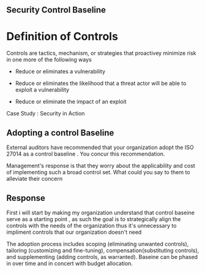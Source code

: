 ## Security Control Baseline
# Definition of Controls

Controls are tactics, mechanism, or strategies that proactivey minimize risk in one more of the following ways 

-  Reduce or eliminates a vulnerability

-  Reduce or eliminates the likelihood that a threat actor will be able to exploit a vulnerability

-  Reduce or eliminate the impact of an exploit 

Case Study : Security in Action 
## Adopting a control Baseline

External auditors have recommended that your organization adopt the ISO 27014 as a control baseline . You concur this recommendation.

Management's response is that they worry about the applicability and cost of implementing such a broad control set. What could you say to them to alleviate their concern 

## Response
First i will start by making my organization understand that control baseine serve as a starting point , as such the goal is to strategically align the controls with the needs of the organization thus it's unnecessary to impliment controls that our organization doesn't need 

The adoption process includes scoping (eliminating unwanted controls), tailoring (customizing and fine-tuning), compensation(substituting controls), and supplementing (adding controls, as warranted). Baseine can be phased in over time and in concert with budget allocation. 
  



<!--
**larryewane/larryewane** is a ✨ _special_ ✨ repository because its `README.md` (this file) appears on your GitHub profile.

Here are some ideas to get you started:

- 🔭 I’m currently working on ...
- 🌱 I’m currently learning ...
- 👯 I’m looking to collaborate on ...
- 🤔 I’m looking for help with ...
- 💬 Ask me about ...
- 📫 How to reach me: ...
- 😄 Pronouns: ...
- ⚡ Fun fact: ...
-->

